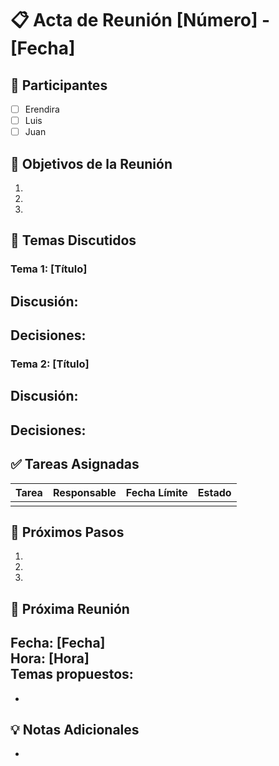 # 📋 Acta de Reunión [Número] - [Fecha]

## 👥 Participantes
- [ ] Erendira
- [ ] Luis
- [ ] Juan

## 🎯 Objetivos de la Reunión
1. 
2. 
3. 

## 📝 Temas Discutidos

### Tema 1: [Título]
**Discusión**:
- 

**Decisiones**:
- 

### Tema 2: [Título]
**Discusión**:
- 

**Decisiones**:
- 

## ✅ Tareas Asignadas

| Tarea | Responsable | Fecha Límite | Estado |
|-------|-------------|--------------|--------|
|       |             |              |        |

## 🚀 Próximos Pasos

1. 
2. 
3. 

## 📅 Próxima Reunión

**Fecha**: [Fecha]  
**Hora**: [Hora]  
**Temas propuestos**:
- 
- 

## 💡 Notas Adicionales

- 
